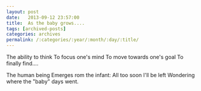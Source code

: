 ```yaml
---
layout: post
date:	2013-09-12 23:57:00
title:  As the baby grows....
tags: [archived-posts]
categories: archives
permalink: /:categories/:year/:month/:day/:title/
---
```

<lj-embed id="1040"/>

The ability to think
To focus one's mind
To move towards one's goal
To finally find....

The human being
Emerges rom the infant:
All too soon I'll be left
Wondering where the "baby" days went.
